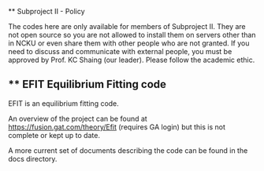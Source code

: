 ** Subproject II - Policy

The codes here are only available for members of Subproject II. They are not open source so you are not allowed to install them on servers other than in NCKU or even share them with other people who are not granted. If you need to discuss and communicate with external people, you must be approved by Prof. KC Shaing (our leader). Please follow the academic ethic.

**  EFIT Equilibrium Fitting code
------------------------------

EFIT is an equilibrium fitting code.  

An overview of the project can be found at https://fusion.gat.com/theory/Efit
(requires GA login) but this is not complete or kept up to date.

A more current set of documents describing the code can be found in the docs directory.
